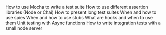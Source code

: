 How to use Mocha to write a test suite
How to use different assertion libraries (Node or Chai)
	How to present long test suites
	When and how to use spies
	When and how to use stubs
	What are hooks and when to use them
	Unit testing with Async functions
	How to write integration tests with a small node server
